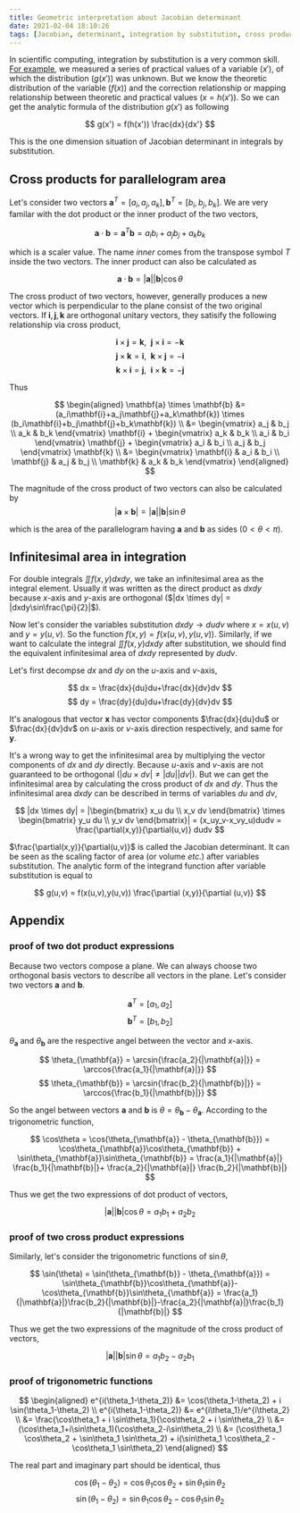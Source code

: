 ```yaml
---
title: Geometric interpretation about Jacobian determinant
date: 2021-02-04 18:10:26
tags: [Jacobian, determinant, integration by substitution, cross product, infinitesimal area]
---
```


In scientific computing, integration by substitution is a very common skill. [For example](https://psichen.github.io/2019/09/30/FRET-correcting/), we measured a series of practical values of a variable ($x'$), of which the distribution ($g(x')$) was unknown. But we know the theoretic distribution of the variable ($f(x)$) and the correction relationship or mapping relationship between theoretic and practical values ($x=h(x')$). <!--more-->So we can get the analytic formula of the distribution $g(x')$ as following

$$ g(x') = f(h(x')) \frac{dx}{dx'} $$

This is the one dimension situation of Jacobian determinant in integrals by substitution.

## Cross products for parallelogram area

Let's consider two vectors $\mathbf{a}^T = [a_i,a_j, a_k], \mathbf{b}^T = [b_i, b_j, b_k]$. We are very familar with the dot product or the inner product of the two vectors,

$$ \mathbf{a} \cdot \mathbf{b} = \mathbf{a}^T\mathbf{b} = a_ib_i+a_jb_j+a_kb_k $$

which is a scaler value. The name *inner* comes from the transpose symbol $T$ inside the two vectors. The inner product can also be calculated as

$$ \mathbf{a} \cdot \mathbf{b} = |\mathbf{a}||\mathbf{b}|\cos\theta $$

The cross product of two vectors, however, generally produces a new vector which is perpendicular to the plane consist of the two original vectors. If $\mathbf{i}, \mathbf{j}, \mathbf{k}$ are orthogonal unitary vectors, they satisify the following relationship via cross product,

$$ \mathbf{i} \times \mathbf{j} = \mathbf{k},~~ \mathbf{j} \times \mathbf{i} = -\mathbf{k} $$
$$ \mathbf{j} \times \mathbf{k} = \mathbf{i},~~ \mathbf{k} \times \mathbf{j} = -\mathbf{i} $$
$$ \mathbf{k} \times \mathbf{i} = \mathbf{j},~~ \mathbf{i} \times \mathbf{k} = -\mathbf{j} $$

Thus

$$ \begin{aligned}
\mathbf{a} \times \mathbf{b} &= (a_i\mathbf{i}+a_j\mathbf{j}+a_k\mathbf{k}) \times (b_i\mathbf{i}+b_j\mathbf{j}+b_k\mathbf{k}) \\
                             &= \begin{vmatrix} a_j & b_j \\ a_k & b_k \end{vmatrix} \mathbf{i} + \begin{vmatrix} a_k & b_k \\ a_i & b_i \end{vmatrix} \mathbf{j} + \begin{vmatrix} a_i & b_i \\ a_j & b_j \end{vmatrix} \mathbf{k} \\
                             &= \begin{vmatrix} \mathbf{i} & a_i & b_i \\ \mathbf{j} & a_j & b_j \\ \mathbf{k} & a_k & b_k \end{vmatrix}
\end{aligned} $$

The magnitude of the cross product of two vectors can also be calculated by
$$ |\mathbf{a} \times \mathbf{b}| = |\mathbf{a}||\mathbf{b}|\sin\theta $$

which is the area of the parallelogram having $\mathbf{a}$ and $\mathbf{b}$ as sides ($0 < \theta < \pi$).

## Infinitesimal area in integration

For double integrals $\iint f(x,y) dxdy$, we take an infinitesimal area as the integral element. Usually it was written as the direct product as $dxdy$ because $x$-axis and $y$-axis are orthogonal ($|dx \times dy| = |dxdy\sin\frac{\pi}{2}|$).

Now let's consider the variables substitution $dxdy \to dudv$ where $x=x(u,v)$ and $y=y(u,v)$. So the function $f(x,y) = f(x(u,v),y(u,v))$. Similarly, if we want to calculate the integral $\iint f(x,y) dxdy$ after substitution, we should find the equivalent infinitesimal area of $dxdy$ represented by $dudv$.

Let's first decompse $dx$ and $dy$ on the $u$-axis and $v$-axis,

$$ dx = \frac{dx}{du}du+\frac{dx}{dv}dv $$
$$ dy = \frac{dy}{du}du+\frac{dy}{dv}dv $$

It's analogous that vector $\mathbf{x}$ has vector components $\frac{dx}{du}du$ or $\frac{dx}{dv}dv$ on $u$-axis or $v$-axis direction respectively, and same for $\mathbf{y}$.

It's a wrong way to get the infinitesimal area by multiplying the vector components of $dx$ and $dy$ directly. Because $u$-axis and $v$-axis are not guaranteed to be orthogonal ($|du \times dv| \neq |du||dv|$). But we can get the infinitesimal area by calculating the cross product of $dx$ and $dy$. Thus the infinitesimal area $dxdy$ can be described in terms of variables $du$ and $dv$,

$$ |dx \times dy| = |\begin{bmatrix} x_u du \\ x_v dv \end{bmatrix} \times \begin{bmatrix} y_u du \\ y_v dv \end{bmatrix}| = (x_uy_v-x_vy_u)dudv = \frac{\partial(x,y)}{\partial(u,v)} dudv $$

$\frac{\partial(x,y)}{\partial(u,v)}$ is called the Jacobian determinant. It can be seen as the scaling factor of area (or volume *etc.*) after variables substitution. The analytic form of the integrand function after variable substitution is equal to

$$ g(u,v) = f(x(u,v),y(u,v)) \frac{\partial (x,y)}{\partial (u,v)} $$

## Appendix
### proof of two dot product expressions

Because two vectors compose a plane. We can always choose two orthogonal basis vectors to describe all vectors in the plane. Let's consider two vectors $\mathbf{a}$ and $\mathbf{b}$.

$$ \mathbf{a}^T = [a_1, a_2] $$
$$ \mathbf{b}^T = [b_1, b_2] $$

$\theta_{\mathbf{a}}$ and $\theta_{\mathbf{b}}$ are the respective angel between the vector and $x$-axis.

$$ \theta_{\mathbf{a}} = \arcsin{\frac{a_2}{|\mathbf{a}|}} = \arccos{\frac{a_1}{|\mathbf{a}|}} $$
$$ \theta_{\mathbf{b}} = \arcsin{\frac{b_2}{|\mathbf{b}|}} = \arccos{\frac{b_1}{|\mathbf{b}|}} $$

So the angel between vectors $\mathbf{a}$ and $\mathbf{b}$ is $\theta = \theta_{\mathbf{b}} - \theta_{\mathbf{a}}$. According to the trigonometric function,

$$ \cos\theta = \cos(\theta_{\mathbf{a}} - \theta_{\mathbf{b}}) = \cos\theta_{\mathbf{a}}\cos\theta_{\mathbf{b}} + \sin\theta_{\mathbf{a}}\sin\theta_{\mathbf{b}} = \frac{a_1}{|\mathbf{a}|} \frac{b_1}{|\mathbf{b}|}+ \frac{a_2}{|\mathbf{a}|} \frac{b_2}{|\mathbf{b}|} $$

Thus we get the two expressions of dot product of vectors,

$$ |\mathbf{a}||\mathbf{b}|\cos\theta = a_1b_1+a_2b_2 $$

### proof of two cross product expressions

Similarly, let's consider the trigonometric functions of $\sin\theta$,

$$ \sin(\theta) = \sin(\theta_{\mathbf{b}} - \theta_{\mathbf{a}}) = \sin\theta_{\mathbf{b}}\cos\theta_{\mathbf{a}}-\cos\theta_{\mathbf{b}}\sin\theta_{\mathbf{a}} = \frac{a_1}{|\mathbf{a}|}\frac{b_2}{|\mathbf{b}|}-\frac{a_2}{|\mathbf{a}|}\frac{b_1}{|\mathbf{b}|} $$

Thus we get the two expressions of the magnitude of the cross product of vectors,

$$ |\mathbf{a}||\mathbf{b}|\sin\theta = a_1b_2-a_2b_1 $$

### proof of trigonometric functions
$$ \begin{aligned}
e^{i(\theta_1-\theta_2)} &= \cos(\theta_1-\theta_2) + i \sin(\theta_1-\theta_2) \\
e^{i(\theta_1-\theta_2)} &= e^{i\theta_1}/e^{i\theta_2} \\
                         &= \frac{\cos\theta_1 + i \sin\theta_1}{\cos\theta_2 + i \sin\theta_2} \\
                         &= (\cos\theta_1+i\sin\theta_1)(\cos\theta_2-i\sin\theta_2) \\
                         &= (\cos\theta_1 \cos\theta_2 + \sin\theta_1 \sin\theta_2) + i(\sin\theta_1 \cos\theta_2 - \cos\theta_1 \sin\theta_2)
\end{aligned} $$

The real part and imaginary part should be identical, thus

$$ \cos(\theta_1-\theta_2) = \cos\theta_1 \cos\theta_2 + \sin\theta_1 \sin\theta_2 $$
$$ \sin(\theta_1-\theta_2) = \sin\theta_1 \cos\theta_2 - \cos\theta_1 \sin\theta_2 $$
